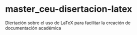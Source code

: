 # master_ceu-disertacion-latex
Diertación sobre el uso de LaTeX para facilitar la creación de documentación académica
